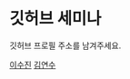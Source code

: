 # 깃허브 세미나 
깃허브 프로필 주소를 남겨주세요.

[이수진](https://github.com/sujinleeme) 
[김연수](https://github.com/yskimaz)
